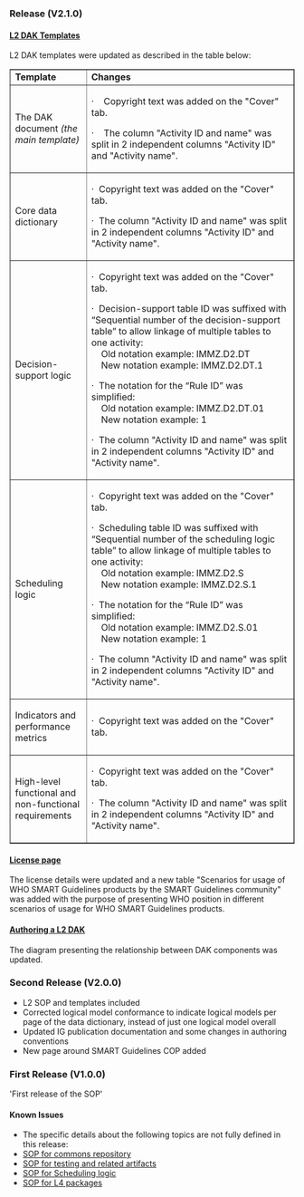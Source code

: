 ### Release (V2.1.0)

#### [L2 DAK Templates](https://smart.who.int/ig-starter-kit/l2_templates.html)

L2 DAK templates were updated as described in the table below:

<table border="1">
	<tbody>
		<tr>
			<td width="193"><strong>Template</strong></td>
			<td width="1300"><strong>Changes</strong></td>
		</tr>
		<tr>
			<td width="193">
				<p>The DAK document<em> (the main template)</em>
				</p>
			</td>
			<td width="1300">
				<p>&middot;&nbsp;&nbsp;&nbsp; Copyright text was added on the "Cover" tab.</p>
				<p>&middot;&nbsp;&nbsp;&nbsp; The column "Activity ID and name" was split in 2 independent columns "Activity ID" and "Activity name".</p>
			</td>
		</tr>
		<tr>
			<td width="193">
				<p>Core data dictionary</p>
			</td>
			<td width="1300">
				<p>&middot;&nbsp; Copyright text was added on the "Cover" tab.</p>
				<p>&middot;&nbsp; The column "Activity ID and name" was split in 2 independent columns "Activity ID" and "Activity name".</p>
			</td>
		</tr>
		<tr>
			<td width="193">
				<p>Decision-support logic</p>
			</td>
			<td width="1300">
				<p>&middot;&nbsp; Copyright text was added on the "Cover" tab.</p>
				<p>&middot;&nbsp; Decision-support table ID was suffixed with “Sequential number of the decision-support table” to allow linkage of multiple tables to one activity: <br>
				&nbsp;&nbsp;&nbsp;&nbsp;Old notation example: IMMZ.D2.DT<br>
				&nbsp;&nbsp;&nbsp;&nbsp;New notation example: IMMZ.D2.DT.1
				</p>
				<p>&middot;&nbsp; The notation for the “Rule ID” was simplified:<br>
				&nbsp;&nbsp;&nbsp;&nbsp;Old notation example: IMMZ.D2.DT.01<br>
				&nbsp;&nbsp;&nbsp;&nbsp;New notation example: 1
				</p>
				<p>&middot;&nbsp; The column "Activity ID and name" was split in 2 independent columns "Activity ID" and "Activity name".</p>
			</td>
		</tr>
		<tr>
			<td width="193">
				<p>Scheduling logic</p>
			</td>
			<td width="1300">
				<p>&middot;&nbsp; Copyright text was added on the "Cover" tab.</p>
				<p>&middot;&nbsp; Scheduling table ID was suffixed with “Sequential number of the scheduling logic table” to allow linkage of multiple tables to one activity: <br>
				&nbsp;&nbsp;&nbsp;&nbsp;Old notation example: IMMZ.D2.S<br>
				&nbsp;&nbsp;&nbsp;&nbsp;New notation example: IMMZ.D2.S.1
				</p>
				<p>&middot;&nbsp; The notation for the “Rule ID” was simplified:<br>
				&nbsp;&nbsp;&nbsp;&nbsp;Old notation example: IMMZ.D2.S.01<br>
				&nbsp;&nbsp;&nbsp;&nbsp;New notation example: 1
				</p>
				<p>&middot;&nbsp; The column "Activity ID and name" was split in 2 independent columns "Activity ID" and "Activity name".</p>
			</td>
		</tr>
		<tr>
			<td width="193">
				<p>Indicators and performance metrics</p>
			</td>
			<td width="1300">
				<p>&middot;&nbsp; Copyright text was added on the "Cover" tab.</p>
			</td>
		</tr>
		<tr>
			<td width="193">
				<p>High-level functional and non-functional requirements</p>
			</td>
			<td width="1300">
				<p>&middot;&nbsp; Copyright text was added on the "Cover" tab.</p>
				<p>&middot;&nbsp; The column "Activity ID and name" was split in 2 independent columns "Activity ID" and "Activity name".</p>
			</td>
		</tr>
	</tbody>
</table>

#### [License page](https://smart.who.int/ig-starter-kit/license.html)

The license details were updated and a new table "Scenarios for usage of WHO SMART Guidelines products by the SMART Guidelines community" was added with the purpose of presenting WHO position in different scenarios of usage for WHO SMART Guidelines products.

#### [Authoring a L2 DAK](https://smart.who.int/ig-starter-kit/l2_dak_authoring.html)

The diagram presenting the relationship between DAK components was updated.


### Second Release (V2.0.0)
* L2 SOP and templates included
* Corrected logical model conformance to indicate logical models per page of the data dictionary, instead of just one logical model overall
* Updated IG publication documentation and some changes in authoring conventions
* New page around SMART Guidelines COP added

### First Release (V1.0.0)


'First release of the SOP'

#### Known Issues
* The specific details about the following topics are not fully defined in this release:
* <a href="https://github.com/WorldHealthOrganization/smart-ig-starter-kit/issues/120">SOP for commons repository</a>
* <a href="https://github.com/WorldHealthOrganization/smart-ig-starter-kit/issues/80">SOP for testing and related artifacts</a>
* <a href="https://github.com/WorldHealthOrganization/smart-ig-starter-kit/issues/88">SOP for Scheduling logic</a>
* <a href="https://github.com/WorldHealthOrganization/smart-ig-starter-kit/issues/93">SOP for L4 packages</a>